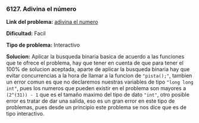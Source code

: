 ### **6127. Adivina el número**

**Link del problema:** [adivina el numero](https://omegaup.com/arena/problem/COMI-Adivina-el-numero/#problems) 

**Dificultad:** Facil

**Tipo de problema:** Interactivo

**Solucion:** Aplicar la busqueda binaria basica de acuerdo a las funciones que te ofrece el problema, hay que tener en cuenta de que
para tener el 100% de solucion aceptada, aparte de aplicar la busqueda binaria hay que evitar concurrencias a la hora de llamar a la funcion de `"pista();"`, tambien un error comun es que no declaremos nuestras variables de tipo `"long long int"`, pues los numeros que pueden existir en el problema son mayores a `(2^(31)) - 1` que es el tamaño maximo del tipo de dato `"int"`, otro posible error es tratar de dar una salida, eso es un gran error en este tipo de problemas, pues desde un principio este problema se nos dice que es de tipo interactivo. 